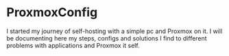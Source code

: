 # ProxmoxConfig
I started my journey of self-hosting with a simple pc and Proxmox on it. I will be documenting here my steps, configs and solutions I find to different problems with applications and Proxmox it self.
